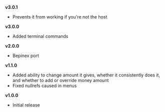 **v3.0.1**
* Prevents it from working if you're not the host

**v3.0.0**
* Added terminal commands

**v2.0.0**
* Bepinex port

**v1.1.0**
* Added ability to change amount it gives, whether it consistently does it, and whether to add or override money amount
* Fixed nullrefs caused in menus

**v1.0.0**
* Initial release